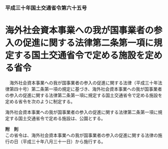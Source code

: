 ### 平成三十年国土交通省令第六十五号  
# 海外社会資本事業への我が国事業者の参入の促進に関する法律第二条第一項に規定する国土交通省令で定める施設を定める省令  
　海外社会資本事業への我が国事業者の参入の促進に関する法律（平成三十年法律第四十号）第二条第一項の規定に基づき、海外社会資本事業への我が国事業者の参入の促進に関する法律第二条第一項に規定する国土交通省令で定める施設を定める省令を次のように制定する。  
  
海外社会資本事業への我が国事業者の参入の促進に関する法律第二条第一項に規定する国土交通省令で定める施設は、公園とする。  
  
**附　則**  
この省令は、海外社会資本事業への我が国事業者の参入の促進に関する法律の施行の日（平成三十年八月三十一日）から施行する。  
  
